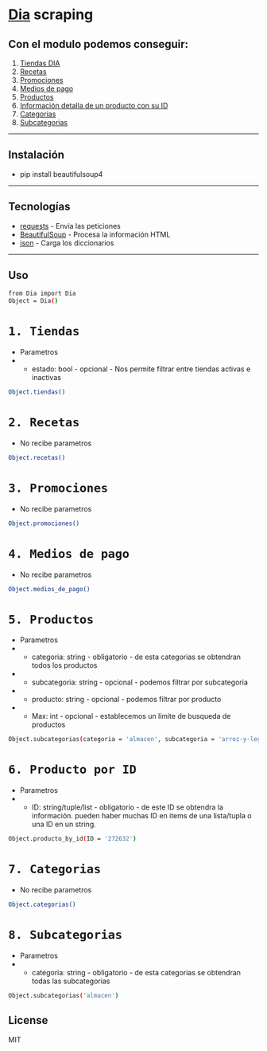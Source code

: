 # [Dia](https://diaonline.supermercadosdia.com.ar/) scraping


## Con el modulo podemos conseguir:
1. [Tiendas DIA ](#1-tiendas)
2. [Recetas ](#2-recetas)
3. [Promociones](#3-promociones)
4. [Medios de pago](#4-medios-de-pago)
5. [Productos](#5-productos)
6. [Información detalla de un producto con su ID](#6-producto-por-id)
7. [Categorias](#7-categorias)
8. [Subcategorias](#8-subcategorias)
- - -
## Instalación
- pip install beautifulsoup4
- - -
## Tecnologías
- [requests] - Envia las peticiones
- [BeautifulSoup] - Procesa la información HTML
- [json] - Carga los diccionarios
- - -
## Uso
```sh
from Dia import Dia
Object = Dia()
```
# `1. Tiendas`
- Parametros
- - estado: bool - opcional - Nos permite filtrar entre tiendas activas e inactivas

```sh
Object.tiendas()
```
# `2. Recetas`
- No recibe parametros

```sh
Object.recetas()
```
# `3. Promociones`
- No recibe parametros

```sh
Object.promociones()
```
# `4. Medios de pago`
- No recibe parametros

```sh
Object.medios_de_pago()
```
# `5. Productos`
- Parametros
- - categoria: string - obligatorio - de esta categorias se obtendran todos los productos
- - subcategoria: string - opcional - podemos filtrar por subcategoria
- - producto: string - opcional - podemos filtrar por producto
- - Max: int - opcional - establecemos un límite de busqueda de productos

```sh
Object.subcategorias(categoria = 'almacen', subcategoria = 'arroz-y-legumbres', producto = 'arroz-integral')
```
# `6. Producto por ID`
- Parametros
- - ID: string/tuple/list - obligatorio - de este ID se obtendra la información. pueden haber muchas ID en items de una lista/tupla o una ID en un string.

```sh
Object.producto_by_id(ID = '272632')
```
# `7. Categorias`
- No recibe parametros

```sh
Object.categorias()
```
# `8. Subcategorias`
- Parametros
- - categoria: string - obligatorio - de esta categorias se obtendran todas las subcategorias

```sh
Object.subcategorias('almacen')
```




## License

MIT


   [requests]: <https://docs.python-requests.org/en/master/>
   [BeautifulSoup]: <https://pypi.org/project/beautifulsoup4/#description>
   [json]: <https://docs.python.org/3/library/json.html>
